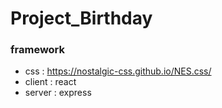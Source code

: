 # Project_Birthday

### framework

- css : https://nostalgic-css.github.io/NES.css/
- client : react
- server : express
